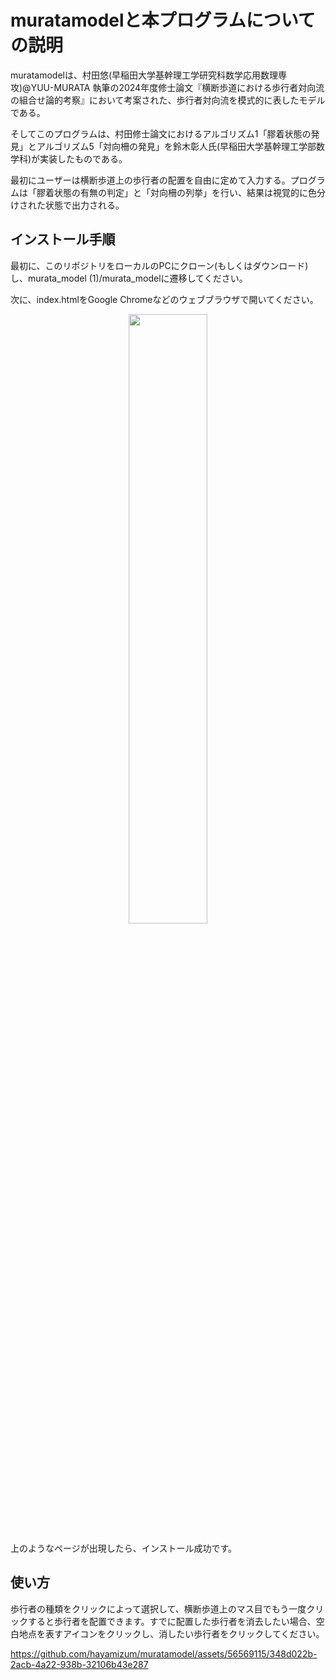 # muratamodelと本プログラムについての説明

muratamodelは、村田悠(早稲田大学基幹理工学研究科数学応用数理専攻)@YUU-MURATA 執筆の2024年度修士論文『横断歩道における歩行者対向流の組合せ論的考察』において考案された、歩行者対向流を模式的に表したモデルである。

そしてこのプログラムは、村田修士論文におけるアルゴリズム1「膠着状態の発見」とアルゴリズム5「対向柵の発見」を鈴木彰人氏(早稲田大学基幹理工学部数学科)が実装したものである。

最初にユーザーは横断歩道上の歩行者の配置を自由に定めて入力する。プログラムは「膠着状態の有無の判定」と「対向柵の列挙」を行い、結果は視覚的に色分けされた状態で出力される。

## インストール手順

最初に、このリポジトリをローカルのPCにクローン(もしくはダウンロード)し、murata_model (1)/murata_modelに遷移してください。

次に、index.htmlをGoogle Chromeなどのウェブブラウザで開いてください。

<p align="center">
  <img src="https://github.com/hayamizum/muratamodel/assets/56569115/9a587499-57d4-4d58-a6a4-80bdedc3d185" width="50%">
</p>

上のようなページが出現したら、インストール成功です。

## 使い方
歩行者の種類をクリックによって選択して、横断歩道上のマス目でもう一度クリックすると歩行者を配置できます。すでに配置した歩行者を消去したい場合、空白地点を表すアイコンをクリックし、消したい歩行者をクリックしてください。


https://github.com/hayamizum/muratamodel/assets/56569115/348d022b-2acb-4a22-938b-32106b43e287


